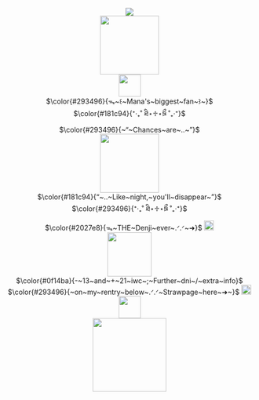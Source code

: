<p align="center">
<a href="https://visitcount.itsvg.in">
  <img src="https://visitcount.itsvg.in/api?id=WheresTheExit&label=%E2%8B%86%CB%99%E2%9F%A1%20%E2%80%94&color=6&icon=9&pretty=false" />
</a> <br />
</a>
<img src="https://file.garden/ZorENG263zPWFUDG/tumblr_ea03604d242f41f4f4a53ee72fa70a15_1704e810_640.png" "width="200" height="120"> <br />
 <img src="https://file.garden/ZorENG263zPWFUDG/ok(1).png" "width="" height="45">
<br/>
 $\color{#293496}{ᯓ~꒰~Mana's~biggest~fan~꒱~}$ <br />
 $\color{#181c94}{⁺‧₊˚ ཐི⋆♱⋆ཋྀ ˚₊‧⁺}$<br />
 $\color{#293496}{~“~Chances~are~..~”}$ <br />
 <img src="https://file.garden/ZorENG263zPWFUDG/ok.png" "width="" height="120"> <br />
 $\color{#181c94}{“~..~Like~night,~you'll~disappear~”}$ <br />
 $\color{#293496}{⁺‧₊˚ ཐི⋆♱⋆ཋྀ ˚₊‧⁺}$<br />
 $\color{#2027e8}{ᯓ~THE~Denji~ever~.ᐟ.ᐟ~➜}$ <a href="https://github.com/ChainzawMan"><img src="https://64.media.tumblr.com/e25b894efab61e1f34206fc50e9dd260/6699c0a9b9acb8bd-4f/s75x75_c1/c73c0d21796d24b1c8de5703170cf29f93c11152.gifv" "width="100" height="20" > </a>  <br />
 <img src="https://file.garden/ZorENG263zPWFUDG/tumblr_bacc9be82e02371c35d7074f8a8a227c_e5d78697_540.png" "width=50"" height=90"> <br />
 $\color{#0f14ba}{-~13~and~+~21~iwc~;~Further~dni~/~extra~info}$ <br />
 $\color{#293496}{~on~my~rentry~below~.ᐟ.ᐟ~Strawpage~here~➜~}$ <a href="https://linnethin.straw.page"><img src="https://wilardo.crd.co/assets/images/gallery18/2db40534_original.gif?v=7d859d65" "width"" height="20"> </a> <br />
 <a href="https://rentry.co/wherestheexit"><img src="https://64.media.tumblr.com/78939bb8434e681b314418a73d0e8f06/4ac0818eeca790ee-72/s250x400/040f94300a0d2bc73a2b465bd6179b4b7cf5e3ed.gifv" "width="" height="45" > </a> <br />
 <img src="https://file.garden/ZorENG263zPWFUDG/manaaa.jpg" "width="" height="150"> <br />
</div>

